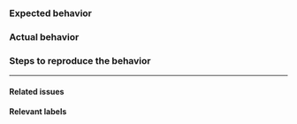 ### Expected behavior

### Actual behavior

### Steps to reproduce the behavior

----------

#### Related issues

#### Relevant labels

